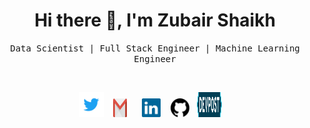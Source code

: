 <h1 align='center'> Hi there 👋, I'm Zubair Shaikh </h1>

<p align='center'> <samp>Data Scientist | Full Stack Engineer | Machine Learning Engineer</samp></p>
<br>

<p align='center'>
  <a href="https://twitter.com/compmonk" target="_blank"><img height="40px" width="40px"
                                                              src="https://raw.githubusercontent.com/compmonk/compmonk/master/assets/icons/twitter.svg"/></a>
  &nbsp;
  <a href="mailto:zsescape@gmail.com"><img height="30px" width="30px" src="https://raw.githubusercontent.com/compmonk/compmonk/master/assets/icons/gmail-icon-2.svg"/></a>
  &nbsp; &nbsp;
  <a href="https://www.linkedin.com/in/zsescape/" target="_blank"><img height="30px" width="30px"
                                                                       src="https://raw.githubusercontent.com/compmonk/compmonk/master/assets/icons/linkedin-icon-2.svg"/></a>
  &nbsp;&nbsp;
  <a href="https://github.com/compmonk" target="_blank"><img height="30px" width="30px"
                                                             src="https://raw.githubusercontent.com/compmonk/compmonk/master/assets/icons/github-1.svg"/></a>
  &nbsp;
  <a href="https://devpost.com/compmonk" target="_blank"><img height="40px" width="40px"
                                                              src="https://raw.githubusercontent.com/compmonk/compmonk/master/assets/icons/devpost.svg"/></a>
  &nbsp; &nbsp;
</p>

